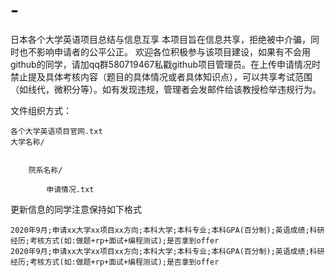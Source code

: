 # -
日本各个大学英语项目总结与信息互享
本项目旨在信息共享，拒绝被中介骗，同时也不影响申请者的公平公正。
欢迎各位积极参与该项目建设，如果有不会用github的同学，请加qq群580719467私戳github项目管理员。在上传申请情况时禁止提及具体考核内容（题目的具体情况或者具体知识点），可以共享考试范围（如线代，微积分等）。如有发现违规，管理者会发邮件给该教授检举违规行为。

文件组织方式：

	各个大学英语项目官网.txt
	大学名称/
		
	
		院系名称/
	
			申请情况.txt
			
			
			
更新信息的同学注意保持如下格式

	2020年9月;申请xx大学xx项目xx方向;本科大学;本科专业;本科GPA(百分制);英语成绩;科研经历;考核方式(如:做题+rp+面试+编程测试);是否拿到offer
	2020年9月;申请xx大学xx项目xx方向;本科大学;本科专业;本科GPA(百分制);英语成绩;科研经历;考核方式(如:做题+rp+面试+编程测试);是否拿到offer
